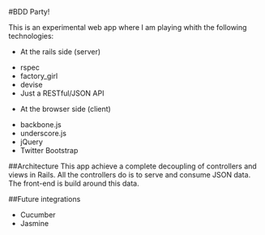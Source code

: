 #BDD Party!

This is an experimental web app where I am playing whith the following technologies:

* At the rails side (server) 
 + rspec
 + factory_girl
 + devise
 + Just a RESTful/JSON API



* At the browser side (client)
 + backbone.js
 + underscore.js
 + jQuery
 + Twitter Bootstrap

##Architecture
This app achieve a complete decoupling of controllers and views in Rails.
All the controllers do is to serve and consume JSON data. The front-end is build around this data.

##Future integrations

* Cucumber
* Jasmine


